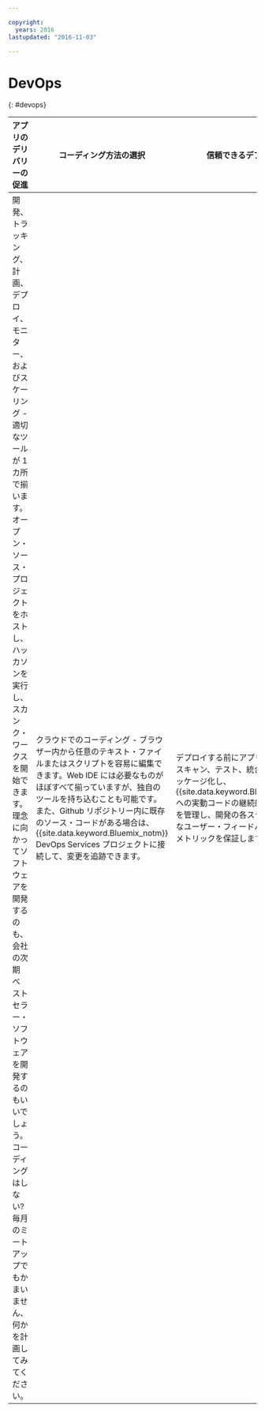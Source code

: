 ```yaml
---

copyright:
  years: 2016
lastupdated: "2016-11-03"

---
```


# DevOps
{: #devops}

アプリのデリバリーの促進 | コーディング方法の選択 | 信頼できるデプロイ
---- | ---- | ----
開発、トラッキング、計画、デプロイ、モニター、およびスケーリング - 適切なツールが 1 カ所で揃います。オープン・ソース・プロジェクトをホストし、ハッカソンを実行し、スカンク・ワークスを開始できます。理念に向かってソフトウェアを開発するのも、会社の次期ベストセラー・ソフトウェアを開発するのもいいでしょう。コーディングはしない? 毎月のミートアップでもかまいません、何かを計画してみてください。 | クラウドでのコーディング - ブラウザー内から任意のテキスト・ファイルまたはスクリプトを容易に編集できます。Web IDE には必要なものがほぼすべて揃っていますが、独自のツールを持ち込むことも可能です。また、Github リポジトリー内に既存のソース・コードがある場合は、{{site.data.keyword.Bluemix_notm}} DevOps Services プロジェクトに接続して、変更を追跡できます。 | デプロイする前にアプリをビルド、スキャン、テスト、統合、およびパッケージ化し、{{site.data.keyword.Bluemix_notm}} への実動コードの継続的デリバリーを管理し、開発の各ステージで迅速なユーザー・フィードバックと品質メトリックを保証します。
